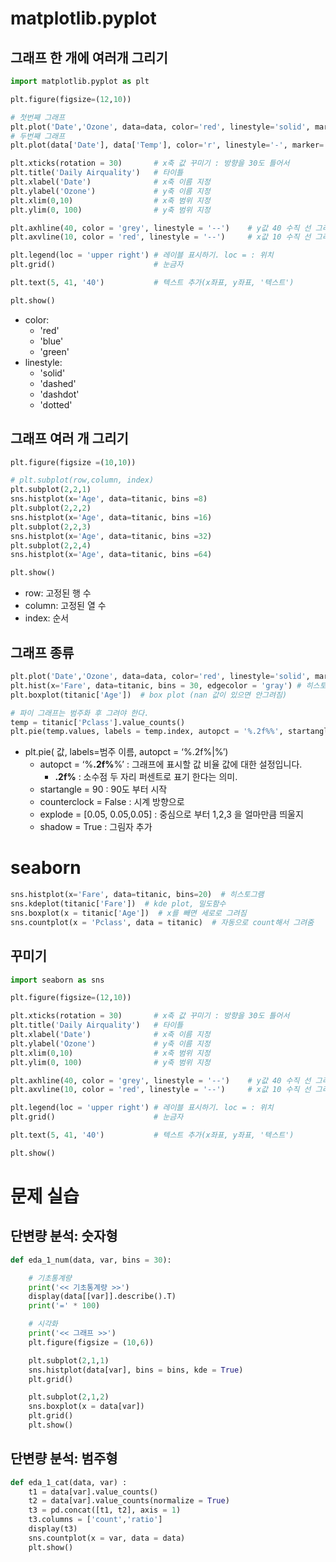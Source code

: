 # matplotlib.pyplot

## 그래프 한 개에 여러개 그리기

```python
import matplotlib.pyplot as plt

plt.figure(figsize=(12,10))

# 첫번째 그래프
plt.plot('Date','Ozone', data=data, color='red', linestyle='solid', marker='o')
# 두번째 그래프
plt.plot(data['Date'], data['Temp'], color='r', linestyle='-', marker='s')

plt.xticks(rotation = 30)       # x축 값 꾸미기 : 방향을 30도 틀어서
plt.title('Daily Airquality')   # 타이틀
plt.xlabel('Date')              # x축 이름 지정
plt.ylabel('Ozone')             # y축 이름 지정
plt.xlim(0,10)                  # x축 범위 지정
plt.ylim(0, 100)                # y축 범위 지정

plt.axhline(40, color = 'grey', linestyle = '--')    # y값 40 수직 선 그리기
plt.axvline(10, color = 'red', linestyle = '--')     # x값 10 수직 선 그리기

plt.legend(loc = 'upper right') # 레이블 표시하기. loc = : 위치
plt.grid()                      # 눈금자

plt.text(5, 41, '40')           # 텍스트 추가(x좌표, y좌표, '텍스트')

plt.show()
```
- color: 
	- 'red'
	- 'blue'
	- 'green'
- linestyle: 
	- 'solid'
	- 'dashed'
	- 'dashdot'
	- 'dotted'

## 그래프 여러 개 그리기
```python
plt.figure(figsize =(10,10))

# plt.subplot(row,column, index)
plt.subplot(2,2,1)
sns.histplot(x='Age', data=titanic, bins =8)
plt.subplot(2,2,2)
sns.histplot(x='Age', data=titanic, bins =16)
plt.subplot(2,2,3)
sns.histplot(x='Age', data=titanic, bins =32)
plt.subplot(2,2,4)
sns.histplot(x='Age', data=titanic, bins =64)

plt.show()
```
- row: 고정된 행 수
- column:  고정된 열 수
- index: 순서


## 그래프 종류
```python
plt.plot('Date','Ozone', data=data, color='red', linestyle='solid', marker='o')  # 기본
plt.hist(x='Fare', data=titanic, bins = 30, edgecolor = 'gray') # 히스토그램
plt.boxplot(titanic['Age'])  # box plot (nan 값이 있으면 안그려짐)

# 파이 그래프는 범주화 후 그려야 한다.
temp = titanic['Pclass'].value_counts()
plt.pie(temp.values, labels = temp.index, autopct = '%.2f%%', startangle=90, counterclock=False, explode = [0.05, 0.05, 0.05], shadow=True)
```
- plt.pie( 값, labels=범주 이름, autopct = ‘%.2f%|%’)
    - autopct = ‘%**.2f%**%’ : 그래프에 표시할 값 비율 값에 대한 설정입니다.
        - **.2f%** : 소수점 두 자리 퍼센트로 표기 한다는 의미.
    - startangle = 90 : 90도 부터 시작
    - counterclock = False : 시계 방향으로
    - explode = [0.05, 0.05,0.05] : 중심으로 부터 1,2,3 을 얼마만큼 띄울지
	- shadow = True : 그림자 추가


# seaborn
```python
sns.histplot(x='Fare', data=titanic, bins=20)  # 히스토그램
sns.kdeplot(titanic['Fare'])  # kde plot, 밀도함수
sns.boxplot(x = titanic['Age'])  # x를 빼면 세로로 그려짐
sns.countplot(x = 'Pclass', data = titanic)  # 자동으로 count해서 그려줌
```

## 꾸미기
```python
import seaborn as sns

plt.figure(figsize=(12,10))

plt.xticks(rotation = 30)       # x축 값 꾸미기 : 방향을 30도 틀어서
plt.title('Daily Airquality')   # 타이틀
plt.xlabel('Date')              # x축 이름 지정
plt.ylabel('Ozone')             # y축 이름 지정
plt.xlim(0,10)                  # x축 범위 지정
plt.ylim(0, 100)                # y축 범위 지정

plt.axhline(40, color = 'grey', linestyle = '--')    # y값 40 수직 선 그리기
plt.axvline(10, color = 'red', linestyle = '--')     # x값 10 수직 선 그리기

plt.legend(loc = 'upper right') # 레이블 표시하기. loc = : 위치
plt.grid()                      # 눈금자

plt.text(5, 41, '40')           # 텍스트 추가(x좌표, y좌표, '텍스트')

plt.show()
```




# 문제 실습

## 단변량 분석: 숫자형
```python
def eda_1_num(data, var, bins = 30):

    # 기초통계량
    print('<< 기초통계량 >>')
    display(data[[var]].describe().T)
    print('=' * 100)

    # 시각화
    print('<< 그래프 >>')
    plt.figure(figsize = (10,6))

    plt.subplot(2,1,1)
    sns.histplot(data[var], bins = bins, kde = True)
    plt.grid()

    plt.subplot(2,1,2)
    sns.boxplot(x = data[var])
    plt.grid()
    plt.show()
```

## 단변량 분석: 범주형
```python
def eda_1_cat(data, var) :
    t1 = data[var].value_counts()
    t2 = data[var].value_counts(normalize = True)
    t3 = pd.concat([t1, t2], axis = 1)
    t3.columns = ['count','ratio']
    display(t3)
    sns.countplot(x = var, data = data)
    plt.show()
```

